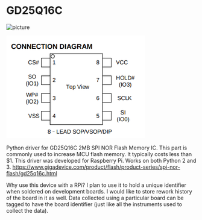 # GD25Q16C
![picture](https://cdn-shop.adafruit.com/970x728/4763-02.jpg)

![picture](https://github.com/charkster/GD25Q32C/blob/main/gd25q32c_pin_diagram.png)

Python driver for GD25Q16C 2MB SPI NOR Flash Memory IC.
This part is commonly used to increase MCU flash memory. It typically costs less than $1.
This driver was developed for Raspberry Pi. Works on both Python 2 and 3.
https://www.gigadevice.com/product/flash/product-series/spi-nor-flash/gd25q16c.html

Why use this device with a RPi? I plan to use it to hold a unique identifier when soldered on development boards. I would like to store rework history of the board in it as well. Data collected using a particular board can be tagged to have the board identifier (just like all the instruments used to collect the data). 
